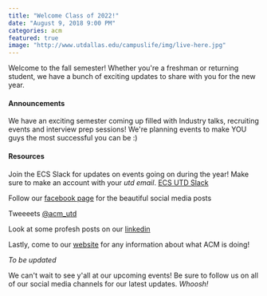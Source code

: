 ```yaml
---
title: "Welcome Class of 2022!"
date: "August 9, 2018 9:00 PM"
categories: acm
featured: true
image: "http://www.utdallas.edu/campuslife/img/live-here.jpg"
---
```


Welcome to the fall semester! Whether you're a freshman or returning student, we have a bunch of exciting updates to share with you for the new year.

<!--more-->

#### Announcements
We have an exciting semester coming up filled with Industry talks, recruiting events and interview prep sessions!
We're planning events to make YOU guys the most successful you can be :) 

#### Resources
Join the ECS Slack for updates on events going on during the year! Make sure to make an account with your *utd email*.
[ECS UTD Slack](http://www.ecsutd.slack.com)

Follow our [facebook page](http://www.facebook.com/acmatutd/) for the beautiful social media posts

Tweeeets [@acm_utd](http://www.twitter.com/acm_utd)

Look at some profesh posts on our [linkedin](http://www.linkedin.com/company/acmutd/)

Lastly, come to our [website](http://www.acmutd.co) for any information about what ACM is doing! 

*To be updated*

We can't wait to see y'all at our upcoming events! 
Be sure to follow us on all of our social media channels for our latest updates. *Whoosh!*
